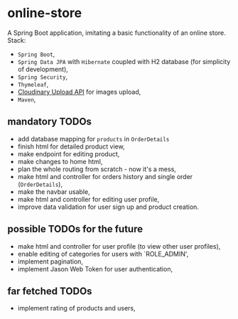 # online-store
A Spring Boot application, imitating a basic functionality of an online store.
Stack: 
* `Spring Boot`,
* `Spring Data JPA` with `Hibernate` coupled with H2 database (for simplicity of development),
* `Spring Security`,
* `Thymeleaf`,
* [Cloudinary Upload API](https://cloudinary.com/documentation/image_upload_api_reference) for images upload,
* `Maven`,

## mandatory TODOs
* add database mapping for `products` in `OrderDetails` 
* finish html for detailed product view, 
* make endpoint for editing product,
* make changes to home html,
* plan the whole routing from scratch - now it's a mess,
* make html and controller for orders history and single order (`OrderDetails`),
* make the navbar usable,
* make html and controller for editing user profile,
* improve data validation for user sign up and product creation.

## possible TODOs for the future
* make html and controller for user profile (to view other user profiles),
* enable editing of categories for users with `ROLE_ADMIN',
* implement pagination,
* implement Jason Web Token for user authentication,

## far fetched TODOs
* implement rating of products and users,

 
